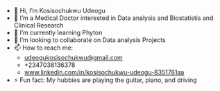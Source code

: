 - 👋 Hi, I’m Kosisochukwu Udeogu
- 👀 I’m a Medical Doctor interested in Data analysis and Biostatistis and Clinical Research
- 🌱 I’m currently learning Phyton
- 💞️ I’m looking to collaborate on Data analysis Projects
- 📫 How to reach me: 
  - udeogukosisochukwu@gmail.com
  - +2347038136378
  - www.linkedin.com/in/kosisochukwu-udeogu-8351781aa     
- ⚡ Fun fact: My hubbies are playing the guitar, piano, and driving

<!---
KosyEli/KosyEli is a ✨ special ✨ repository because its `README.md` (this file) appears on your GitHub profile.
You can click the Preview link to take a look at your changes.
--->

